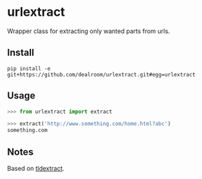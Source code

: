 # urlextract
Wrapper class for extracting only wanted parts from urls.

## Install
`pip install -e git+https://github.com/dealroom/urlextract.git#egg=urlextract`

## Usage
```python
>>> from urlextract import extract

>>> extract('http://www.something.com/home.html?abc')
something.com
```

## Notes

Based on [tldextract](https://github.com/john-kurkowski/tldextract).